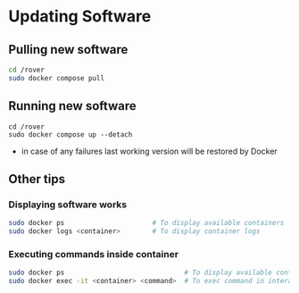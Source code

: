 # Updating Software


## Pulling new software
```sh
cd /rover
sudo docker compose pull
```

## Running new software
```
cd /rover
sudo docker compose up --detach
```

- in case of any failures last working version will be restored by Docker

## Other tips

### Displaying software works
```sh
sudo docker ps                      # To display available containers
sudo docker logs <container>        # To display container logs
```

### Executing commands inside container
```sh
sudo docker ps                              # To display available containers
sudo docker exec -it <container> <command>  # To exec command in interactive mode (eg. bash)
```